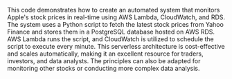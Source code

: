 This code demonstrates how to create an automated system 
that monitors Apple's stock prices in real-time using AWS Lambda, 
CloudWatch, and RDS. 
The system uses a Python script to fetch the latest stock prices from Yahoo Finance 
and stores them in a PostgreSQL database hosted on AWS RDS. 
AWS Lambda runs the script, and CloudWatch is utilized to schedule the script to execute every minute. 
This serverless architecture is cost-effective and scales automatically, 
making it an excellent resource for traders, investors, and data analysts. 
The principles can also be adapted for monitoring other stocks or conducting more complex data analysis. 